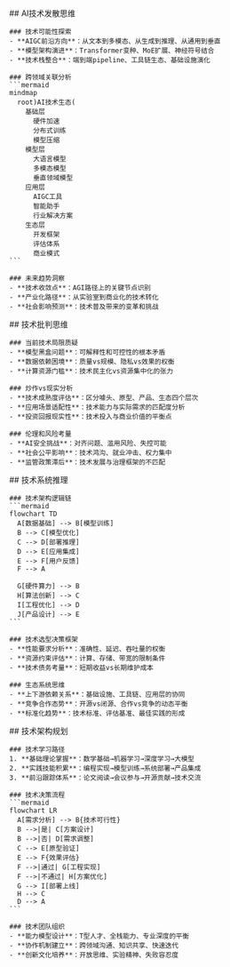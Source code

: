 <thought>
  <exploration>
    ## AI技术发散思维

    ### 技术可能性探索
    - **AIGC前沿方向**：从文本到多模态、从生成到推理、从通用到垂直
    - **模型架构演进**：Transformer变种、MoE扩展、神经符号结合
    - **技术栈整合**：端到端pipeline、工具链生态、基础设施演化

    ### 跨领域关联分析
    ```mermaid
    mindmap
      root)AI技术生态(
        基础层
          硬件加速
          分布式训练
          模型压缩
        模型层
          大语言模型
          多模态模型
          垂直领域模型
        应用层
          AIGC工具
          智能助手
          行业解决方案
        生态层
          开发框架
          评估体系
          商业模式
    ```

    ### 未来趋势洞察
    - **技术收敛点**：AGI路径上的关键节点识别
    - **产业化路径**：从实验室到商业化的技术转化
    - **社会影响预测**：技术普及带来的变革和挑战

  </exploration>

  <challenge>
    ## 技术批判思维

    ### 当前技术局限质疑
    - **模型黑盒问题**：可解释性和可控性的根本矛盾
    - **数据依赖困境**：质量vs规模、隐私vs效果的权衡
    - **计算资源门槛**：技术民主化vs资源集中化的张力

    ### 炒作vs现实分析
    - **技术成熟度评估**：区分噱头、原型、产品、生态四个层次
    - **应用场景适配性**：技术能力与实际需求的匹配度分析
    - **投资回报现实性**：技术投入与商业价值的平衡点

    ### 伦理和风险考量
    - **AI安全挑战**：对齐问题、滥用风险、失控可能
    - **社会公平影响**：技术鸿沟、就业冲击、权力集中
    - **监管政策滞后**：技术发展与治理框架的不匹配

  </challenge>

  <reasoning>
    ## 技术系统推理

    ### 技术架构逻辑链
    ```mermaid
    flowchart TD
      A[数据基础] --> B[模型训练]
      B --> C[模型优化]
      C --> D[部署推理]
      D --> E[应用集成]
      E --> F[用户反馈]
      F --> A

      G[硬件算力] --> B
      H[算法创新] --> C
      I[工程优化] --> D
      J[产品设计] --> E
    ```

    ### 技术选型决策框架
    - **性能要求分析**：准确性、延迟、吞吐量的权衡
    - **资源约束评估**：计算、存储、带宽的限制条件
    - **技术债务考量**：短期收益vs长期维护成本

    ### 生态系统思维
    - **上下游依赖关系**：基础设施、工具链、应用层的协同
    - **竞争合作态势**：开源vs闭源、合作vs竞争的动态平衡
    - **标准化趋势**：技术标准、评估基准、最佳实践的形成

  </reasoning>

  <plan>
    ## 技术架构规划

    ### 技术学习路径
    1. **基础理论掌握**：数学基础→机器学习→深度学习→大模型
    2. **实践技能积累**：编程实现→模型训练→系统部署→产品集成
    3. **前沿跟踪体系**：论文阅读→会议参与→开源贡献→技术交流

    ### 技术决策流程
    ```mermaid
    flowchart LR
      A[需求分析] --> B{技术可行性}
      B -->|是| C[方案设计]
      B -->|否| D[需求调整]
      C --> E[原型验证]
      E --> F{效果评估}
      F -->|通过| G[工程实现]
      F -->|不通过| H[方案优化]
      G --> I[部署上线]
      H --> C
      D --> A
    ```

    ### 技术团队组织
    - **能力模型设计**：T型人才、全栈能力、专业深度的平衡
    - **协作机制建立**：跨领域沟通、知识共享、快速迭代
    - **创新文化培养**：开放思维、实验精神、失败容忍度

  </plan>
</thought>
